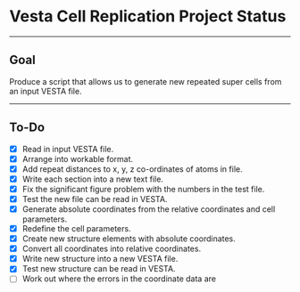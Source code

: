 # Vesta Cell Replication Project Status

***
## Goal
Produce a script that allows us to generate new repeated super cells from an input VESTA file.
***
## To-Do
- [x] Read in input VESTA file.  
- [x] Arrange into workable format.  
- [x] Add repeat distances to x, y, z co-ordinates of atoms in file.
- [x] Write each section into a new text file.
- [x] Fix the significant figure problem with the numbers in the test file.
- [x] Test the new file can be read in VESTA.
- [x] Generate absolute coordinates from the relative coordinates and cell parameters.
- [x] Redefine the cell parameters.
- [x] Create new structure elements with absolute coordinates.
- [x] Convert all coordinates into relative coordinates. 
- [x] Write new structure into a new VESTA file.
- [x] Test new structure can be read in VESTA.
- [ ] Work out where the errors in the coordinate data are
